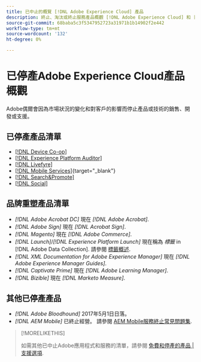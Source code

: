 ```yaml
---
title: 已中止的概覽 [!DNL Adobe Experience Cloud] 產品
description: 終止、淘汰或終止服務產品概觀 [!DNL Adobe Experience Cloud] 和 [!DNL Adobe Experience Platform]
source-git-commit: 68baba5c3f5347952723a31971b1b14902f2e442
workflow-type: tm+mt
source-wordcount: '132'
ht-degree: 0%

---
```



# 已停產Adobe Experience Cloud產品概觀

Adobe偶爾會因為市場狀況的變化和對客戶的影響而停止產品或技術的銷售、開發或支援。

## 已停產產品清單

* [[!DNL Device Co-op]](device-co-op.md)
* [[!DNL Experience Platform Auditor]](auditor.md)
* [[!DNL Livefyre]](livefyre.md)
* [[!DNL Mobile Services]](https://experienceleague.adobe.com/docs/mobile-services/using/eol.html){target=&quot;_blank&quot;}
* [[!DNL Search&Promote]](search-promote.md)
* [[!DNL Social]](social.md)

<!--
## Notifications of upcoming products to be discontinued

* [!DNL Data Workbench] end-of-life date is **December 31, 2023**. [Link]

-->

## 品牌重塑產品清單

* *[!DNL Adobe Acrobat DC]* 現在 *[!DNL Adobe Acrobat]*.
* *[!DNL Adobe Sign]* 現在 *[!DNL Acrobat Sign]*.
* *[!DNL Magento]* 現在 *[!DNL Adobe Commerce]*.
* *[!DNL Launch]*/*[!DNL Experience Platform Launch]* 現在稱為 *標籤* in [!DNL Adobe Data Collection]. 請參閱 [標籤概述](https://experienceleague.adobe.com/docs/experience-platform/tags/home.html).
* *[!DNL XML Documentation for Adobe Experience Manager]* 現在 *[!DNL Adobe Experience Manager Guides]*.
* *[!DNL Captivate Prime]* 現在 *[!DNL Adobe Learning Manager]*.
* *[!DNL Bizible]* 現在 *[!DNL Marketo Measure]*.

## 其他已停產產品

* *[!DNL Adobe Bloodhound]* 2017年5月1日日落。
* *[!DNL AEM Mobile]* 已終止經營。 請參閱 [AEM Mobile服務終止常見問題集](https://helpx.adobe.com/digital-publishing-solution/help/aem-mobile-end-of-life-faq.html).

>[!MORELIKETHIS]
>
>如需其他已中止Adobe應用程式和服務的清單，請參閱 [免費和停產的產品 |支援選項](https://helpx.adobe.com/support/programs/support-options-free-discontinued-apps-services.html).

